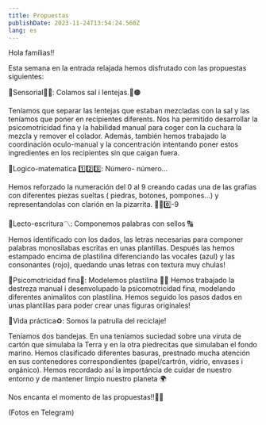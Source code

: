 ```yaml
---
title: Propuestas
publishDate: 2023-11-24T13:54:24.560Z
lang: es
---
```

Hola famílias‼️

Esta semana en la entrada relajada hemos disfrutado con las propuestas siguientes:

📍Sensorial🙌🏻:
Colamos sal i lentejas.🧂🟤

Teníamos que separar las lentejas que estaban mezcladas con la sal y las teníamos que poner en recipientes diferents. 
Nos ha permitido desarrollar la psicomotricidad fina y la habilidad manual para coger con la cuchara la mezcla y remover el colador. 
Además, también hemos trabajado la coordinación oculo-manual y la concentración intentando poner estos ingredientes en los recipientes sin que caigan fuera.

📍Logico-matematica 1️⃣2️⃣3️⃣:
Número- número...

Hemos reforzado la numeración del 0 al 9 creando cadas una de las grafias con diferentes piezas sueltas ( piedras, botones, pompones...) y representandolas con clarión en la pizarrita. ✍🏼0️⃣-9

📍Lecto-escritura〽️:
Componemos palabras con sellos 🔠 

Hemos identificado con los dados, las letras necesarias para componer palabras monosílabas escritas en unas plantillas. Después las hemos estampado encima de plastilina diferenciando las vocales (azul) y las consonantes (rojo), quedando unas letras con textura muy chulas! 

📍Psicomotricidad fina🤏:
Modelemos plastilina 👐🏼
Hemos trabajado la destreza manual i desenvolupado la psicomotricidad fina, 
modelando diferentes animalitos con plastilina.
Hemos seguido los pasos dados en unas plantillas para poder crear unas figuras originales! 

📍Vida práctica♻️: 
Somos la patrulla del reciclaje! 

Teníamos dos bandejas. En una teníamos suciedad sobre una viruta de cartón que simulaba la Terra y en la otra piedrecitas que simulaban el fondo marino. Hemos clasificado  diferentes basuras, prestnado mucha atención en sus contenedores correspondientes (papel/cartrón, vidrio, envases i orgánico). 
Hemos recordado así la importáncia de cuidar de nuestro entorno y de mantener limpio nuestro planeta 🌍

Nos encanta el momento de las propuestas!!🙌😊

(Fotos en Telegram)
